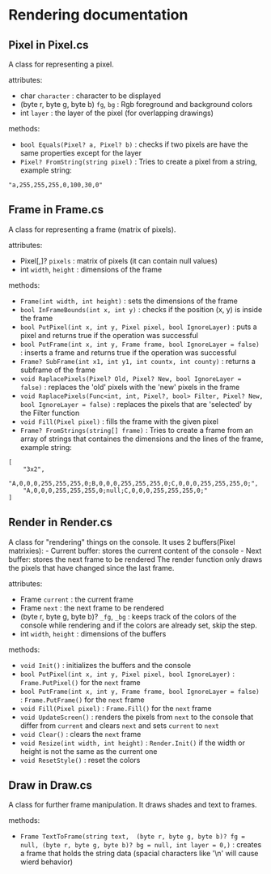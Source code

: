 # Rendering documentation

## Pixel in Pixel.cs

A class for representing a pixel.

attributes:
- char `character` : character to be displayed
- (byte r, byte g, byte b) `fg`, `bg` : Rgb foreground and background colors
- int `layer` : the layer of the pixel (for overlapping drawings)

methods:
- `bool Equals(Pixel? a, Pixel? b)` : checks if two pixels are have the same properties
except for the layer
- `Pixel? FromString(string pixel)` : Tries to create a pixel from a string, 
example string: 
```
"a,255,255,255,0,100,30,0"
```

## Frame in Frame.cs

A class for representing a frame (matrix of pixels).

attributes:
- Pixel[,]? `pixels` : matrix of pixels (it can contain null values)
- int `width`, `height` : dimensions of the frame

methods:
- `Frame(int width, int height)` : sets the dimensions of the frame
- `bool InFrameBounds(int x, int y)` : checks if the position (x, y) is 
inside the frame
- `bool PutPixel(int x, int y, Pixel pixel, bool IgnoreLayer)` : puts a pixel and 
returns true if the operation was successful
- `bool PutFrame(int x, int y, Frame frame, bool IgnoreLayer = false)` : inserts a frame and 
returns true if the operation was successful
- `Frame? SubFrame(int x1, int y1, int countx, int county)` : returns a subframe 
of the frame
- `void RaplacePixels(Pixel? Old, Pixel? New, bool IgnoreLayer = false)` :
replaces the 'old' pixels with the 'new' pixels in the frame
- `void RaplacePixels(Func<int, int, Pixel?, bool> Filter, Pixel? New, bool IgnoreLayer = false)` :
replaces the pixels that are 'selected' by the Filter function
- `void Fill(Pixel pixel)` : fills the frame with the given pixel
- `Frame? FromStrings(string[] frame)` : Tries to create a frame from an array of 
strings that containes the dimensions and the lines of the frame,
example string:
```
[
	"3x2",
	"A,0,0,0,255,255,255,0;B,0,0,0,255,255,255,0;C,0,0,0,255,255,255,0;",
	"A,0,0,0,255,255,255,0;null;C,0,0,0,255,255,255,0;"
]
```

## Render in Render.cs

A class for "rendering" things on the console. It uses 2 buffers(Pixel matrixies): 
	- Current buffer: stores the current content of the console
	- Next buffer: stores the next frame to be rendered
The render function only draws the pixels that have changed since the last frame.

attributes:
- Frame `current` : the current frame
- Frame `next` : the next frame to be rendered
- (byte r, byte g, byte b)? `_fg`, `_bg` : keeps track of the colors of the 
console while rendering and if the colors are already set, skip the step.
- int `width`, `height` : dimensions of the buffers

methods:
- `void Init()` : initializes the buffers and the console
- `bool PutPixel(int x, int y, Pixel pixel, bool IgnoreLayer)` : `Frame.PutPixel()` for 
the `next` frame
- `bool PutFrame(int x, int y, Frame frame, bool IgnoreLayer = false)` : 
`Frame.PutFrame()` for the `next` frame
- `void Fill(Pixel pixel)` : `Frame.Fill()` for the `next` frame
- `void UpdateScreen()` : renders the pixels from `next` to the console that differ
from `current` and clears `next` and sets `current` to `next`
- `void Clear()` : clears the `next` frame
- `void Resize(int width, int height)` : `Render.Init()` if the width or height is not
the same as the current one
- `void ResetStyle()` : reset the colors

## Draw in Draw.cs
A class for further frame manipulation. It draws shades and text to frames.

methods:
- `Frame TextToFrame(string text, 
            (byte r, byte g, byte b)? fg = null,
            (byte r, byte g, byte b)? bg = null, int layer = 0,)` : creates a frame that holds
the string data (spacial characters like '\n' will cause wierd behavior)